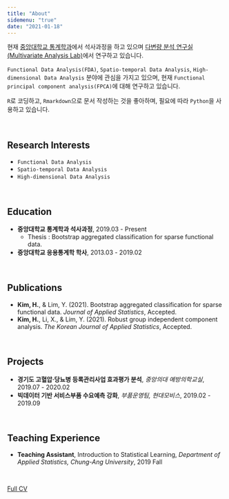 ```yaml
---
title: "About"
sidemenu: "true"
date: "2021-01-18"
---
```


현재 [중앙대학교 통계학과](https://stat.cau.ac.kr/)에서 석사과정을 하고 있으며 [다변량 분석 연구실(Multivariate Analysis Lab)](https://sites.google.com/site/yaejilim/)에서 연구하고 있습니다.

`Functional Data Analysis(FDA)`, `Spatio-temporal Data Analysis`, `High-dimensional Data Analysis` 분야에 관심을 가지고 있으며, 현재 `Functional principal component analysis(FPCA)`에 대해 연구하고 있습니다.

`R`로 코딩하고, `Rmarkdown`으로 문서 작성하는 것을 좋아하며, 필요에 따라 `Python`을 사용하고 있습니다.

<br>

## Research Interests
- `Functional Data Analysis`
- `Spatio-temporal Data Analysis`
- `High-dimensional Data Analysis`

<br>

## Education
- **중앙대학교 통계학과 석사과정**, 2019.03 - Present
  - Thesis : Bootstrap aggregated classification for sparse functional data.
- **중앙대학교 응용통계학 학사**, 2013.03 - 2019.02

<br>

## Publications
- **Kim, H.**, & Lim, Y. (2021). Bootstrap aggregated classification for sparse functional data. *Journal
of Applied Statistics*, Accepted.
- **Kim, H.**, Li, X., & Lim, Y. (2021). Robust group independent component analysis. *The Korean Journal
of Applied Statistics*, Accepted.

<br>

## Projects
- **경기도 고혈압·당뇨병 등록관리사업 효과평가 분석**, *중앙의대 예방의학교실*, 2019.07 - 2020.02
- **빅데이터 기반 서비스부품 수요예측 강화**, *부품운영팀, 현대모비스*, 2019.02 - 2019.09

<br>

## Teaching Experience
- **Teaching Assistant**, Introduction to Statistical Learning, *Department of Applied Statistics, Chung-Ang University*, 2019 Fall

<br>


[Full CV](https://nbviewer.jupyter.org/github/statKim/CV_KHS/blob/master/CV.pdf)